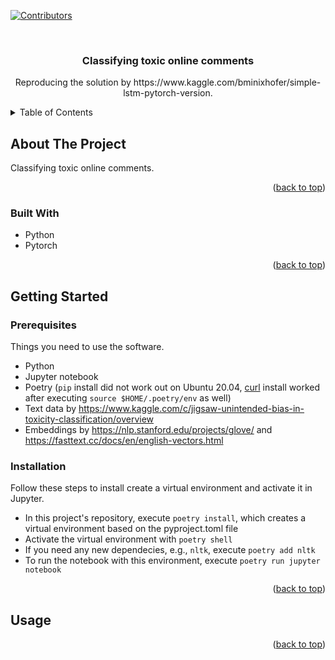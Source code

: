 <div id="top"></div>

[![Contributors][contributors-shield]][contributors-url]

<!-- Buttons
[![Forks][forks-shield]][forks-url]
[![Stargazers][stars-shield]][stars-url]
[![Issues][issues-shield]][issues-url]
[![MIT License][license-shield]][license-url]
[![LinkedIn][linkedin-shield]][linkedin-url]
-->



<!-- PROJECT LOGO -->
<br />
<div align="center">
<h3 align="center">Classifying toxic online comments</h3>

  <p align="center">
    Reproducing the solution by https://www.kaggle.com/bminixhofer/simple-lstm-pytorch-version.
    <br />
  </p>
</div>



<!-- TABLE OF CONTENTS -->
<details>
  <summary>Table of Contents</summary>
  <ol>
    <li>
      <a href="#about-the-project">About The Project</a>
      <ul>
        <li><a href="#built-with">Built With</a></li>
      </ul>
    </li>
    <li>
      <a href="#getting-started">Getting Started</a>
      <ul>
        <li><a href="#prerequisites">Prerequisites</a></li>
        <li><a href="#installation">Installation</a></li>
      </ul>
    </li>
    <li><a href="#usage">Usage</a></li>
    <li><a href="#roadmap">Roadmap</a></li>
    <li><a href="#contributing">Contributing</a></li>
    <li><a href="#license">License</a></li>
    <li><a href="#contact">Contact</a></li>
    <li><a href="#acknowledgments">Acknowledgments</a></li>
  </ol>
</details>



<!-- ABOUT THE PROJECT -->
## About The Project

Classifying toxic online comments.

<p align="right">(<a href="#top">back to top</a>)</p>



### Built With

* Python
* Pytorch

<p align="right">(<a href="#top">back to top</a>)</p>



<!-- GETTING STARTED -->
## Getting Started


### Prerequisites

Things you need to use the software.
* Python
* Jupyter notebook
* Poetry (`pip` install did not work out on Ubuntu 20.04, [curl](https://pypi.org/project/poetry/) install worked after executing `source $HOME/.poetry/env` as well)
* Text data by https://www.kaggle.com/c/jigsaw-unintended-bias-in-toxicity-classification/overview
* Embeddings by https://nlp.stanford.edu/projects/glove/ and https://fasttext.cc/docs/en/english-vectors.html

### Installation

Follow these steps to install create a virtual environment and activate it in Jupyter.
* In this project's repository, execute ``poetry install``, which creates a virtual environment based on the pyproject.toml file
* Activate the virtual environment with ``poetry shell``
* If you need any new dependecies, e.g., ``nltk``, execute `poetry add nltk`
* To run the notebook with this environment, execute ``poetry run jupyter notebook``

<p align="right">(<a href="#top">back to top</a>)</p>



<!-- USAGE EXAMPLES -->
## Usage


<p align="right">(<a href="#top">back to top</a>)</p>



<!-- ROADMAP
## Roadmap

- [] Feature 1
- [] Feature 2
- [] Feature 3
    - [] Nested Feature

See the [open issues](https://github.com/KonstantinaLazaridou/toxic-comments-bias-kaggle/issues) for a full list of proposed features (and known issues).

<p align="right">(<a href="#top">back to top</a>)</p>
 -->


<!-- ACKNOWLEDGMENTS
## Acknowledgments

* []()
* []()
* []()

 -->



<!-- MARKDOWN LINKS & IMAGES -->
<!-- https://www.markdownguide.org/basic-syntax/#reference-style-links -->
[contributors-shield]: https://img.shields.io/github/contributors/KonstantinaLazaridou/toxic-comments-bias-kaggle.svg?style=for-the-badge
[contributors-url]: https://github.com/KonstantinaLazaridou/toxic-comments-bias-kaggle/graphs/contributors
[forks-shield]: https://img.shields.io/github/forks/github_username/repo_name.svg?style=for-the-badge
[forks-url]: https://github.com/github_username/repo_name/network/members
[stars-shield]: https://img.shields.io/github/stars/github_username/repo_name.svg?style=for-the-badge
[stars-url]: https://github.com/github_username/repo_name/stargazers
[issues-shield]: https://img.shields.io/github/issues/github_username/repo_name.svg?style=for-the-badge
[issues-url]: https://github.com/github_username/repo_name/issues
[license-shield]: https://img.shields.io/github/license/github_username/repo_name.svg?style=for-the-badge
[license-url]: https://github.com/github_username/repo_name/blob/master/LICENSE.txt
[linkedin-shield]: https://img.shields.io/badge/-LinkedIn-black.svg?style=for-the-badge&logo=linkedin&colorB=555
[linkedin-url]: https://linkedin.com/in/linkedin_username
[product-screenshot]: images/screenshot.png
